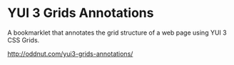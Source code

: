 YUI 3 Grids Annotations
=======================

A bookmarklet that annotates the grid structure of a web page using YUI 3 CSS Grids.

http://oddnut.com/yui3-grids-annotations/
